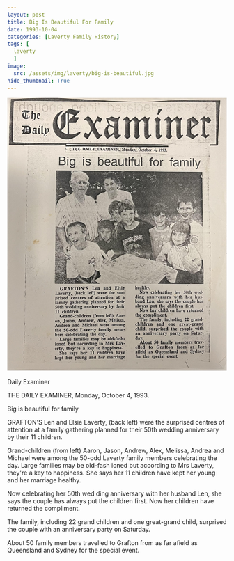 ```yaml
---
layout: post
title: Big Is Beautiful For Family
date: 1993-10-04
categories: [Laverty Family History]
tags: [
  laverty
  ]
image:
  src: /assets/img/laverty/big-is-beautiful.jpg
hide_thumbnail: True
---
```


![](/assets/img/laverty/big-is-beautiful.jpg)

Daily Examiner

THE DAILY EXAMINER, Monday, October 4, 1993.

Big is beautiful for family

GRAFTON'S Len and Elsie Laverty, (back left) were the surprised centres of attention at a family gathering planned for their 50th wedding anniversary by their 11 children.

Grand-children (from left) Aaron, Jason, Andrew, Alex, Melissa, Andrea and Michael were among the 50-odd Laverty family members celebrating the day. Large families may be old-fash ioned but according to Mrs Laverty, they're a key to happiness. She says her 11 children have kept her young and her marriage healthy.

Now celebrating her 50th wed ding anniversary with her husband Len, she says the couple has always put the children first. Now her children have returned the compliment.

The family, including 22 grand children and one great-grand child, surprised the couple with an anniversary party on Saturday.

About 50 family members travelled to Grafton from as far afield as Queensland and Sydney for the special event.